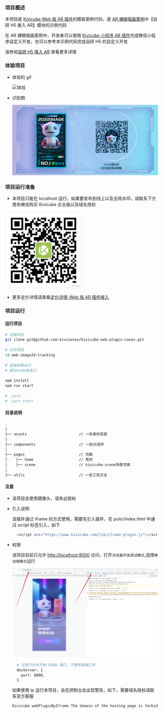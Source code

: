 ### 项目概述

本项目是 [Kivicube Web 版 AR 插件](https://www.yuque.com/kivicube/manual/web-ar-plugin-quick-start)的模板案例代码，是 [AR 裸眼插画案例](https://www.yuque.com/kivicube/manual/image-tracking)中【自研 H5 接入 AR】模块的示例代码

在 AR 裸眼插画案例中，开发者可以使用 [Kivicube 小程序 AR 插件](https://www.yuque.com/kivicube/manual/mp-ar-plugin-quick-start)完成微信小程序自定义开发，也可以参考本示例代码完成自研 H5 的自定义开发

请参阅[自研 H5 接入 AR](https://www.yuque.com/kivicube/manual/image-tracking#BEBke) 查看更多详情

### 体验项目

- 体验的 gif

  ![体验](./demo.gif)

- 识别图

  ![识别图](./scan-marker.jpg)

### 项目运行准备

- 本项目只能在 localhost 运行，如果要发布到线上以及去除水印，请联系下方商务微信购买 Kivicube 企业版以及域名授权

![商务微信](./wechat.png)

- 更多定价详情请查看[定价详情-Web 版 AR 插件接入](https://www.yuque.com/kivicube/manual/kivicube-features#uYqPF)

### 项目运行

#### 运行项目

```bash
# 克隆项目
git clone git@github.com:kivisense/kivicube-web-plugin-cases.git

# 打开项目
cd web-image2d-tracking

# 安装依赖运行
# 建议node版本12

npm install
npm run start

#  yarn
#  yarn start
```

#### 目录说明

```bash
.
|
├── assets                        // 一些素材资源
|
├── components                    // 一些UI组件
│
├── pages                         // 页面
│    ├── home                     // 首页
│    ├── scene                    // kivicube-scene场景页面
│
├── utils                         // 一些工具方法
```

#### 注意

- 该项目会使用摄像头，请务必授权

- 引入说明

  该插件通过 iframe 的方式使用，需要先引入插件，在 pulic/index.html 中通过 script 标签引入，如下

  ```bash
    <script src="https://www.kivicube.com/lib/iframe-plugin.js"></script>
  ```

- 权限

  该项目目前只允许 <http://localhost:8000> 访问，打开`浏览器开发调试模式`,选择`移动端模式`运行

  ![引导图](./introduce.png)

  ```bash
    # 注意只对外开放 8000 端口，不要修改端口号
    devServer: {
      port: 8000,
    }
  ```

  如果使用 ip 运行本项目，会在控制台会出现警告，如下，需要域名授权请联系官方客服

  ```bash
  Kivicube webPluginByIframe The domain of the hosting page is forbidding
  ```
